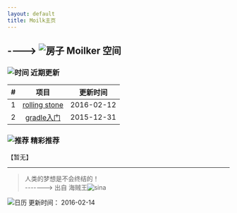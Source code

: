 ```yaml
---
layout: default
title: Moilk主页
---
```

## ----> ![房子](http://duras.wang/img/myLogo/room.png) Moilker 空间

### ![时间](http://duras.wang/img/myLogo/time.png) 近期更新

| # | 项目 | 更新时间 |
| :--:| :--: | :---: |
| 1 | [rolling stone](http://duras.wang/Blog/2016/02/01/RollingStone/) | 2016-02-12 |
| 2 | [gradle入门](http://duras.wang/Blog/2016/01/29/gradle/) | 2015-12-31 |
  

### ![推荐](http://duras.wang/img/myLogo/tuijian.png) 精彩推荐
【暂无】


************************
> 人类的梦想是不会终结的！  
-------> 出自 海贼王![sina](http://duras.wang/img/px16/onepiece.png)

![日历](http://duras.wang/img/rili.png) 更新时间： 2016-02-14